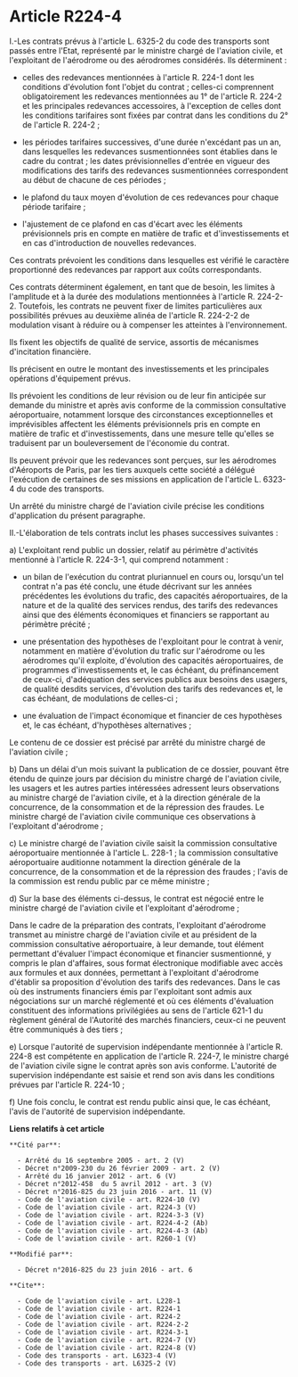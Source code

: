 # Article R224-4

I.-Les contrats prévus à l'article L. 6325-2 du code des transports sont passés entre l'Etat, représenté par le ministre
chargé de l'aviation civile, et l'exploitant de l'aérodrome ou des aérodromes considérés. Ils déterminent :

- celles des redevances mentionnées à l'article R. 224-1 dont les conditions d'évolution font l'objet du contrat ; celles-ci
comprennent obligatoirement les redevances mentionnées au 1° de l'article R. 224-2 et les principales redevances accessoires,
à l'exception de celles dont les conditions tarifaires sont fixées par contrat dans les conditions du 2° de l'article R.
224-2 ;

- les périodes tarifaires successives, d'une durée n'excédant pas un an, dans lesquelles les redevances susmentionnées sont
établies dans le cadre du contrat ; les dates prévisionnelles d'entrée en vigueur des modifications des tarifs des redevances
susmentionnées correspondent au début de chacune de ces périodes ;

- le plafond du taux moyen d'évolution de ces redevances pour chaque période tarifaire ;

- l'ajustement de ce plafond en cas d'écart avec les éléments prévisionnels pris en compte en matière de trafic et
d'investissements et en cas d'introduction de nouvelles redevances. 

Ces contrats prévoient les conditions dans lesquelles est vérifié le caractère proportionné des redevances par rapport aux
coûts correspondants. 

Ces contrats déterminent également, en tant que de besoin, les limites à l'amplitude et à la durée des modulations
mentionnées à l'article R. 224-2-2. Toutefois, les contrats ne peuvent fixer de limites particulières aux possibilités
prévues au deuxième alinéa de l'article R. 224-2-2 de modulation visant à réduire ou à compenser les atteintes à
l'environnement. 

Ils fixent les objectifs de qualité de service, assortis de mécanismes d'incitation financière. 

Ils précisent en outre le montant des investissements et les principales opérations d'équipement prévus. 

Ils prévoient les conditions de leur révision ou de leur fin anticipée sur demande du ministre et après avis conforme de la
commission consultative aéroportuaire, notamment lorsque des circonstances exceptionnelles et imprévisibles affectent les
éléments prévisionnels pris en compte en matière de trafic et d'investissements, dans une mesure telle qu'elles se traduisent
par un bouleversement de l'économie du contrat. 

Ils peuvent prévoir que les redevances sont perçues, sur les aérodromes d'Aéroports de Paris, par les tiers auxquels cette
société a délégué l'exécution de certaines de ses missions en application de l'article L. 6323-4 du code des transports. 

Un arrêté du ministre chargé de l'aviation civile précise les conditions d'application du présent paragraphe. 

II.-L'élaboration de tels contrats inclut les phases successives suivantes : 

a) L'exploitant rend public un dossier, relatif au périmètre d'activités mentionné à l'article R. 224-3-1, qui comprend
notamment :

- un bilan de l'exécution du contrat pluriannuel en cours ou, lorsqu'un tel contrat n'a pas été conclu, une étude décrivant
sur les années précédentes les évolutions du trafic, des capacités aéroportuaires, de la nature et de la qualité des services
rendus, des tarifs des redevances ainsi que des éléments économiques et financiers se rapportant au périmètre précité ;

- une présentation des hypothèses de l'exploitant pour le contrat à venir, notamment en matière d'évolution du trafic sur
l'aérodrome ou les aérodromes qu'il exploite, d'évolution des capacités aéroportuaires, de programmes d'investissements et,
le cas échéant, du préfinancement de ceux-ci, d'adéquation des services publics aux besoins des usagers, de qualité desdits
services, d'évolution des tarifs des redevances et, le cas échéant, de modulations de celles-ci ;

- une évaluation de l'impact économique et financier de ces hypothèses et, le cas échéant, d'hypothèses alternatives ; 

Le contenu de ce dossier est précisé par arrêté du ministre chargé de l'aviation civile ; 

b) Dans un délai d'un mois suivant la publication de ce dossier, pouvant être étendu de quinze jours par décision du ministre
chargé de l'aviation civile, les usagers et les autres parties intéressées adressent leurs observations au ministre chargé de
l'aviation civile, et à la direction générale de la concurrence, de la consommation et de la répression des fraudes. Le
ministre chargé de l'aviation civile communique ces observations à l'exploitant d'aérodrome ; 

c) Le ministre chargé de l'aviation civile saisit la commission consultative aéroportuaire mentionnée à l'article L. 228-1 ;
la commission consultative aéroportuaire auditionne notamment la direction générale de la concurrence, de la consommation et
de la répression des fraudes ; l'avis de la commission est rendu public par ce même ministre ; 

d) Sur la base des éléments ci-dessus, le contrat est négocié entre le ministre chargé de l'aviation civile et l'exploitant
d'aérodrome ; 

Dans le cadre de la préparation des contrats, l'exploitant d'aérodrome transmet au ministre chargé de l'aviation civile et au
président de la commission consultative aéroportuaire, à leur demande, tout élément permettant d'évaluer l'impact économique
et financier susmentionné, y compris le plan d'affaires, sous format électronique modifiable avec accès aux formules et aux
données, permettant à l'exploitant d'aérodrome d'établir sa proposition d'évolution des tarifs des redevances. Dans le cas où
des instruments financiers émis par l'exploitant sont admis aux négociations sur un marché réglementé et où ces éléments
d'évaluation constituent des informations privilégiées au sens de l'article 621-1 du règlement général de l'Autorité des
marchés financiers, ceux-ci ne peuvent être communiqués à des tiers ; 

e) Lorsque l'autorité de supervision indépendante mentionnée à l'article R. 224-8 est compétente en application de l'article
R. 224-7, le ministre chargé de l'aviation civile signe le contrat après son avis conforme. L'autorité de supervision
indépendante est saisie et rend son avis dans les conditions prévues par l'article R. 224-10 ; 

f) Une fois conclu, le contrat est rendu public ainsi que, le cas échéant, l'avis de l'autorité de supervision indépendante.

**Liens relatifs à cet article**

	**Cité par**:

	  - Arrêté du 16 septembre 2005 - art. 2 (V)
	  - Décret n°2009-230 du 26 février 2009 - art. 2 (V)
	  - Arrêté du 16 janvier 2012 - art. 6 (V)
	  - Décret n°2012-458  du 5 avril 2012 - art. 3 (V)
	  - Décret n°2016-825 du 23 juin 2016 - art. 11 (V)
	  - Code de l'aviation civile - art. R224-10 (V)
	  - Code de l'aviation civile - art. R224-3 (V)
	  - Code de l'aviation civile - art. R224-3-3 (V)
	  - Code de l'aviation civile - art. R224-4-2 (Ab)
	  - Code de l'aviation civile - art. R224-4-3 (Ab)
	  - Code de l'aviation civile - art. R260-1 (V)

	**Modifié par**:

	  - Décret n°2016-825 du 23 juin 2016 - art. 6

	**Cite**:

	  - Code de l'aviation civile - art. L228-1
	  - Code de l'aviation civile - art. R224-1
	  - Code de l'aviation civile - art. R224-2
	  - Code de l'aviation civile - art. R224-2-2
	  - Code de l'aviation civile - art. R224-3-1
	  - Code de l'aviation civile - art. R224-7 (V)
	  - Code de l'aviation civile - art. R224-8 (V)
	  - Code des transports - art. L6323-4 (V)
	  - Code des transports - art. L6325-2 (V)
